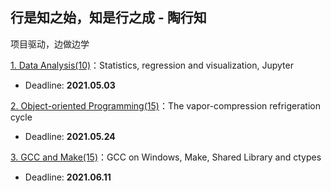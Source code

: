## 行是知之始，知是行之成 - 陶行知

项目驱动，边做边学 

[1. Data Analysis(10)](./P1)：Statistics, regression and visualization, Jupyter 

* Deadline: **2021.05.03**

[2. Object-oriented Programming(15)](./P2)：The vapor-compression refrigeration cycle 

* Deadline: **2021.05.24**

[3. GCC and Make(15)](./P3)：GCC on Windows, Make, Shared Library and ctypes

* Deadline: **2021.06.11**

